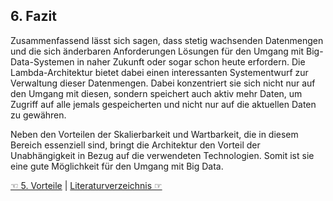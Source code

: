## 6. Fazit
Zusammenfassend lässt sich sagen, dass stetig wachsenden Datenmengen und die sich änderbaren Anforderungen Lösungen für den Umgang mit Big-Data-Systemen in naher Zukunft oder sogar schon heute erfordern. Die Lambda-Architektur bietet dabei einen interessanten Systementwurf zur Verwaltung dieser Datenmengen. Dabei konzentriert sie sich nicht nur auf den Umgang mit diesen, sondern speichert auch aktiv mehr Daten, um Zugriff auf alle jemals gespeicherten und nicht nur auf die aktuellen Daten zu gewähren.

Neben den Vorteilen der Skalierbarkeit und Wartbarkeit, die in diesem Bereich essenziell sind, bringt die Architektur den Vorteil der Unabhängigkeit in Bezug auf die verwendeten Technologien. Somit ist sie eine gute Möglichkeit für den Umgang mit Big Data.

[☜ 5. Vorteile](5_Vorteile.md)
   |   [Literaturverzeichnis ☞](7_Literaturverzeichnis.md)